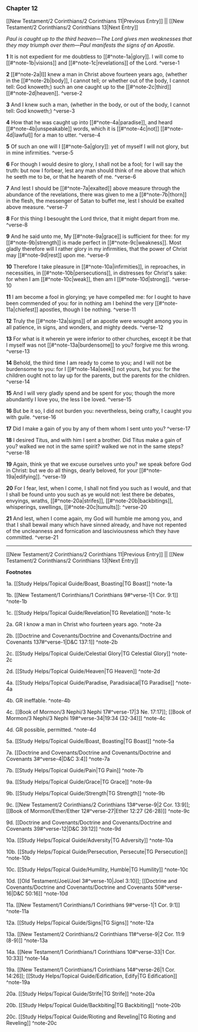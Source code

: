 ### Chapter 12

[[New Testament/2 Corinthians/2 Corinthians 11|Previous Entry]]  ||  [[New Testament/2 Corinthians/2 Corinthians 13|Next Entry]]

*Paul is caught up to the third heaven—The Lord gives men weaknesses that they may triumph over them—Paul manifests the signs of an Apostle.*

**1**  It is not expedient for me doubtless to [[#^note-1a|glory]]. I will come to [[#^note-1b|visions]] and [[#^note-1c|revelations]] of the Lord. ^verse-1

**2**  [[#^note-2a|I]] knew a man in Christ above fourteen years ago, (whether in the [[#^note-2b|body]], I cannot tell; or whether out of the body, I cannot tell: God knoweth;) such an one caught up to the [[#^note-2c|third]] [[#^note-2d|heaven]]. ^verse-2

**3**  And I knew such a man, (whether in the body, or out of the body, I cannot tell: God knoweth;) ^verse-3

**4**  How that he was caught up into [[#^note-4a|paradise]], and heard [[#^note-4b|unspeakable]] words, which it is [[#^note-4c|not]] [[#^note-4d|lawful]] for a man to utter. ^verse-4

**5**  Of such an one will I [[#^note-5a|glory]]: yet of myself I will not glory, but in mine infirmities. ^verse-5

**6**  For though I would desire to glory, I shall not be a fool; for I will say the truth: but now I forbear, lest any man should think of me above that which he seeth me to be, or that he heareth of me. ^verse-6

**7**  And lest I should be [[#^note-7a|exalted]] above measure through the abundance of the revelations, there was given to me a [[#^note-7b|thorn]] in the flesh, the messenger of Satan to buffet me, lest I should be exalted above measure. ^verse-7

**8**  For this thing I besought the Lord thrice, that it might depart from me. ^verse-8

**9**  And he said unto me, My [[#^note-9a|grace]] is sufficient for thee: for my [[#^note-9b|strength]] is made perfect in [[#^note-9c|weakness]]. Most gladly therefore will I rather glory in my infirmities, that the power of Christ may [[#^note-9d|rest]] upon me. ^verse-9

**10**  Therefore I take pleasure in [[#^note-10a|infirmities]], in reproaches, in necessities, in [[#^note-10b|persecutions]], in distresses for Christ's sake: for when I am [[#^note-10c|weak]], then am I [[#^note-10d|strong]]. ^verse-10

**11**  I am become a fool in glorying; ye have compelled me: for I ought to have been commended of you: for in nothing am I behind the very [[#^note-11a|chiefest]] apostles, though I be nothing. ^verse-11

**12**  Truly the [[#^note-12a|signs]] of an apostle were wrought among you in all patience, in signs, and wonders, and mighty deeds. ^verse-12

**13**  For what is it wherein ye were inferior to other churches, except it be that I myself was not [[#^note-13a|burdensome]] to you? forgive me this wrong. ^verse-13

**14**  Behold, the third time I am ready to come to you; and I will not be burdensome to you: for I [[#^note-14a|seek]] not yours, but you: for the children ought not to lay up for the parents, but the parents for the children. ^verse-14

**15**  And I will very gladly spend and be spent for you; though the more abundantly I love you, the less I be loved. ^verse-15

**16**  But be it so, I did not burden you: nevertheless, being crafty, I caught you with guile. ^verse-16

**17**  Did I make a gain of you by any of them whom I sent unto you? ^verse-17

**18**  I desired Titus, and with him I sent a brother. Did Titus make a gain of you? walked we not in the same spirit? walked we not in the same steps? ^verse-18

**19**  Again, think ye that we excuse ourselves unto you? we speak before God in Christ: but we do all things, dearly beloved, for your [[#^note-19a|edifying]]. ^verse-19

**20**  For I fear, lest, when I come, I shall not find you such as I would, and that I shall be found unto you such as ye would not: lest there be debates, envyings, wraths, [[#^note-20a|strifes]], [[#^note-20b|backbitings]], whisperings, swellings, [[#^note-20c|tumults]]: ^verse-20

**21**  And lest, when I come again, my God will humble me among you, and that I shall bewail many which have sinned already, and have not repented of the uncleanness and fornication and lasciviousness which they have committed. ^verse-21


---
[[New Testament/2 Corinthians/2 Corinthians 11|Previous Entry]]  ||  [[New Testament/2 Corinthians/2 Corinthians 13|Next Entry]]


**Footnotes**


1a. [[Study Helps/Topical Guide/Boast, Boasting|TG Boast]] ^note-1a

1b. [[New Testament/1 Corinthians/1 Corinthians 9#^verse-1|1 Cor. 9:1]] ^note-1b

1c. [[Study Helps/Topical Guide/Revelation|TG Revelation]] ^note-1c

2a. GR I know a man in Christ who fourteen years ago. ^note-2a

2b. [[Doctrine and Covenants/Doctrine and Covenants/Doctrine and Covenants 137#^verse-1|D&C 137:1]] ^note-2b

2c. [[Study Helps/Topical Guide/Celestial Glory|TG Celestial Glory]] ^note-2c

2d. [[Study Helps/Topical Guide/Heaven|TG Heaven]] ^note-2d

4a. [[Study Helps/Topical Guide/Paradise, Paradisiacal|TG Paradise]] ^note-4a

4b. GR ineffable. ^note-4b

4c. [[Book of Mormon/3 Nephi/3 Nephi 17#^verse-17|3 Ne. 17:17]]; [[Book of Mormon/3 Nephi/3 Nephi 19#^verse-34|19:34 (32-34)]] ^note-4c

4d. GR possible, permitted. ^note-4d

5a. [[Study Helps/Topical Guide/Boast, Boasting|TG Boast]] ^note-5a

7a. [[Doctrine and Covenants/Doctrine and Covenants/Doctrine and Covenants 3#^verse-4|D&C 3:4]] ^note-7a

7b. [[Study Helps/Topical Guide/Pain|TG Pain]] ^note-7b

9a. [[Study Helps/Topical Guide/Grace|TG Grace]] ^note-9a

9b. [[Study Helps/Topical Guide/Strength|TG Strength]] ^note-9b

9c. [[New Testament/2 Corinthians/2 Corinthians 13#^verse-9|2 Cor. 13:9]]; [[Book of Mormon/Ether/Ether 12#^verse-27|Ether 12:27 (26-28)]] ^note-9c

9d. [[Doctrine and Covenants/Doctrine and Covenants/Doctrine and Covenants 39#^verse-12|D&C 39:12]] ^note-9d

10a. [[Study Helps/Topical Guide/Adversity|TG Adversity]] ^note-10a

10b. [[Study Helps/Topical Guide/Persecution, Persecute|TG Persecution]] ^note-10b

10c. [[Study Helps/Topical Guide/Humility, Humble|TG Humility]] ^note-10c

10d. [[Old Testament/Joel/Joel 3#^verse-10|Joel 3:10]]; [[Doctrine and Covenants/Doctrine and Covenants/Doctrine and Covenants 50#^verse-16|D&C 50:16]] ^note-10d

11a. [[New Testament/1 Corinthians/1 Corinthians 9#^verse-1|1 Cor. 9:1]] ^note-11a

12a. [[Study Helps/Topical Guide/Signs|TG Signs]] ^note-12a

13a. [[New Testament/2 Corinthians/2 Corinthians 11#^verse-9|2 Cor. 11:9 (8-9)]] ^note-13a

14a. [[New Testament/1 Corinthians/1 Corinthians 10#^verse-33|1 Cor. 10:33]] ^note-14a

19a. [[New Testament/1 Corinthians/1 Corinthians 14#^verse-26|1 Cor. 14:26]]; [[Study Helps/Topical Guide/Edification, Edify|TG Edification]] ^note-19a

20a. [[Study Helps/Topical Guide/Strife|TG Strife]] ^note-20a

20b. [[Study Helps/Topical Guide/Backbiting|TG Backbiting]] ^note-20b

20c. [[Study Helps/Topical Guide/Rioting and Reveling|TG Rioting and Reveling]] ^note-20c